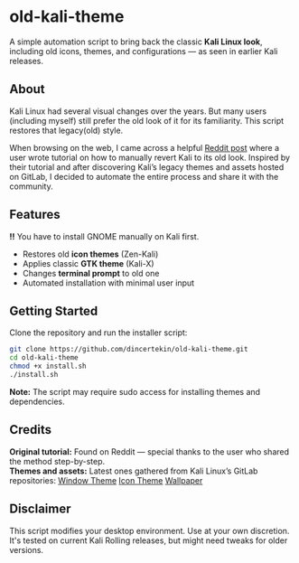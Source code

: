 # old-kali-theme

A simple automation script to bring back the classic **Kali Linux look**, including old icons, themes, and configurations — as seen in earlier Kali releases.

## About

Kali Linux had several visual changes over the years. But many users (including myself) still prefer the old look of it for its familiarity. This script restores that legacy(old) style.

When browsing on the web, I came across a helpful [Reddit post](https://www.reddit.com/r/Kalilinux/comments/tsu3x8/comment/i2txr7k/?utm_source=share&utm_medium=web3x&utm_name=web3xcss&utm_term=1&utm_content=share_button) where a user wrote tutorial on how to manually revert Kali to its old look. Inspired by their tutorial and after discovering Kali’s legacy themes and assets hosted on GitLab, I decided to automate the entire process and share it with the community.

## Features

**!!** You have to install GNOME manually on Kali first.
- Restores old **icon themes** (Zen-Kali)
- Applies classic **GTK theme** (Kali-X)
- Changes **terminal prompt** to old one
- Automated installation with minimal user input

## Getting Started

Clone the repository and run the installer script:

```bash
git clone https://github.com/dincertekin/old-kali-theme.git
cd old-kali-theme
chmod +x install.sh
./install.sh
```
**Note:** The script may require sudo access for installing themes and dependencies.

## Credits

**Original tutorial:** Found on Reddit — special thanks to the user who shared the method step-by-step.  
**Themes and assets:** Latest ones gathered from Kali Linux’s GitLab repositories:
[Window Theme](https://gitlab.com/kalilinux/packages/kali-themes/-/tree/0dbeed74cc49da312b1fd73760f2da115b577ea7/Window-Theme)
[Icon Theme](https://gitlab.com/kalilinux/packages/kali-themes/-/tree/0dbeed74cc49da312b1fd73760f2da115b577ea7/Icon-Theme)
[Wallpaper](https://gitlab.com/kalilinux/packages/kali-wallpapers/-/blob/kali/master/legacy/backgrounds/kali-2.0/kali-2.0-2560x1440.png)

## Disclaimer

This script modifies your desktop environment. Use at your own discretion. It's tested on current Kali Rolling releases, but might need tweaks for older versions.
